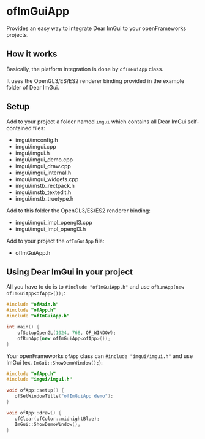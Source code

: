 # ofImGuiApp
Provides an easy way to integrate Dear ImGui to your openFrameworks projects.

## How it works
Basically, the platform integration is done by `ofImGuiApp` class.

It uses the OpenGL3/ES/ES2 renderer binding provided in the example folder of Dear ImGui.

## Setup
Add to your project a folder named `imgui` which contains all Dear ImGui self-contained files:
- imgui/imconfig.h
- imgui/imgui.cpp
- imgui/imgui.h
- imgui/imgui_demo.cpp
- imgui/imgui_draw.cpp
- imgui/imgui_internal.h
- imgui/imgui_widgets.cpp
- imgui/imstb_rectpack.h
- imgui/imstb_textedit.h
- imgui/imstb_truetype.h

Add to this folder the OpenGL3/ES/ES2 renderer binding:
- imgui/imgui_impl_opengl3.cpp
- imgui/imgui_impl_opengl3.h

Add to your project the `ofImGuiApp` file:
- ofImGuiApp.h

## Using Dear ImGui in your project
All you have to do is to `#include "ofImGuiApp.h"` and use `ofRunApp(new ofImGuiApp<ofApp>());`:
```C++
#include "ofMain.h"
#include "ofApp.h"
#include "ofImGuiApp.h"

int main() {
	ofSetupOpenGL(1024, 768, OF_WINDOW);
	ofRunApp(new ofImGuiApp<ofApp>());
}
```

Your openFrameworks `ofApp` class can `#include "imgui/imgui.h"` and use ImGui (ex. `ImGui::ShowDemoWindow();`):
```C++
#include "ofApp.h"
#include "imgui/imgui.h"

void ofApp::setup() {
   ofSetWindowTitle("ofImGuiApp demo");
}

void ofApp::draw() {
   ofClear(ofColor::midnightBlue);
   ImGui::ShowDemoWindow();
}
```
